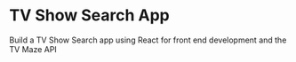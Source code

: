# TV Show Search App 

Build a TV Show Search app using React for front end development and the TV Maze API
